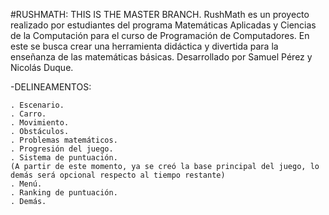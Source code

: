 #RUSHMATH:
THIS IS THE MASTER BRANCH.
	RushMath es un proyecto realizado por estudiantes del programa Matemáticas Aplicadas y Ciencias de la Computación para el curso de Programación de Computadores.
	En este se busca crear una herramienta didáctica y divertida para la enseñanza de las matemáticas básicas.
	Desarrollado por Samuel Pérez y Nicolás Duque.

-DELINEAMENTOS:

	. Escenario.
	. Carro.
	. Movimiento.
	. Obstáculos.
	. Problemas matemáticos.
	. Progresión del juego.
	. Sistema de puntuación.
	(A partir de este momento, ya se creó la base principal del juego, lo demás será opcional respecto al tiempo restante)
	. Menú.
	. Ranking de puntuación.
	. Demás.
